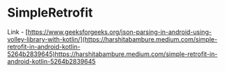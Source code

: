 # SimpleRetrofit

Link - [https://www.geeksforgeeks.org/json-parsing-in-android-using-volley-library-with-kotlin/](https://harshitabambure.medium.com/simple-retrofit-in-android-kotlin-5264b2839645)https://harshitabambure.medium.com/simple-retrofit-in-android-kotlin-5264b2839645

